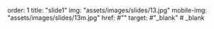 order: 1
title:  "slide1"
img: "assets/images/slides/13.jpg"
mobile-img: "assets/images/slides/13m.jpg"
href: #""
target: #"_blank" # _blank